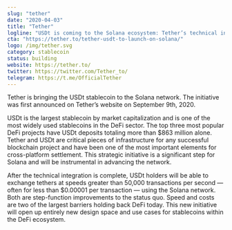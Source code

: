```yaml
---
slug: "tether"
date: "2020-04-03"
title: "Tether"
logline: "USDt is coming to the Solana ecosystem: Tether’s technical integration will integrate the largest stablecoin by market capitalization and enable exchange at an unprecedented speed."
cta: "https://tether.to/tether-usdt-to-launch-on-solana/"
logo: /img/tether.svg
category: stablecoin
status: building
website: https://tether.to/
twitter: https://twitter.com/Tether_to/
telegram: https://t.me/OfficialTether
---
```

Tether is bringing the USDt stablecoin to the Solana network. The initiative was first announced on Tether’s website on September 9th, 2020.

USDt is the largest stablecoin by market capitalization and is one of the most widely used stablecoins in the DeFi sector. The top three most popular DeFi projects have USDt deposits totaling more than \$863 million alone. Tether and USDt are critical pieces of infrastructure for any successful blockchain project and have been one of the most important elements for cross-platform settlement. This strategic initiative is a significant step for Solana and will be instrumental in advancing the network.

After the technical integration is complete, USDt holders will be able to exchange tethers at speeds greater than 50,000 transactions per second — often for less than \$0.00001 per transaction — using the Solana network. Both are step-function improvements to the status quo. Speed and costs are two of the largest barriers holding back DeFi today. This new initiative will open up entirely new design space and use cases for stablecoins within the DeFi ecosystem.
